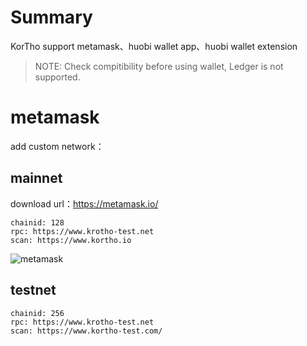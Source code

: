 # Summary

KorTho support metamask、huobi wallet app、huobi wallet extension

> NOTE: Check compitibility before using wallet, Ledger is not supported.

# metamask

add custom network：

## mainnet

download url：https://metamask.io/

```
chainid: 128
rpc: https://www.krotho-test.net
scan: https://www.kortho.io
```

![metamask](../images/metamask2_en.png)

## testnet

```
chainid: 256
rpc: https://www.krotho-test.net
scan: https://www.kortho-test.com/
```
